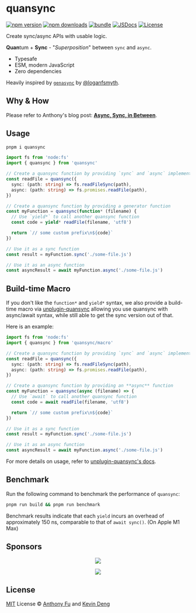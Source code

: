 # quansync

[![npm version][npm-version-src]][npm-version-href]
[![npm downloads][npm-downloads-src]][npm-downloads-href]
[![bundle][bundle-src]][bundle-href]
[![JSDocs][jsdocs-src]][jsdocs-href]
[![License][license-src]][license-href]

Create sync/async APIs with usable logic.

**Quan**tum + **Sync** - "_Superposition_" between `sync` and `async`.

- Typesafe
- ESM, modern JavaScript
- Zero dependencies

Heavily inspired by [`genasync`](https://github.com/loganfsmyth/gensync) by [@loganfsmyth](https://github.com/loganfsmyth).

## Why & How

Please refer to Anthony's blog post: [**Async, Sync, in Between**](https://antfu.me/posts/async-sync-in-between).

## Usage

```bash
pnpm i quansync
```

```ts
import fs from 'node:fs'
import { quansync } from 'quansync'

// Create a quansync function by providing `sync` and `async` implementations
const readFile = quansync({
  sync: (path: string) => fs.readFileSync(path),
  async: (path: string) => fs.promises.readFile(path),
})

// Create a quansync function by providing a generator function
const myFunction = quansync(function* (filename) {
  // Use `yield*` to call another quansync function
  const code = yield* readFile(filename, 'utf8')

  return `// some custom prefix\n${code}`
})

// Use it as a sync function
const result = myFunction.sync('./some-file.js')

// Use it as an async function
const asyncResult = await myFunction.async('./some-file.js')
```

## Build-time Macro

If you don't like the `function*` and `yield*` syntax, we also provide a build-time macro via [unplugin-quansync](https://github.com/unplugin/unplugin-quansync#usage) allowing you use quansync with async/await syntax, while still able to get the sync version out of that.

Here is an example:

```ts
import fs from 'node:fs'
import { quansync } from 'quansync/macro'

// Create a quansync function by providing `sync` and `async` implementations
const readFile = quansync({
  sync: (path: string) => fs.readFileSync(path),
  async: (path: string) => fs.promises.readFile(path),
})

// Create a quansync function by providing an **async** function
const myFunction = quansync(async (filename) => {
  // Use `await` to call another quansync function
  const code = await readFile(filename, 'utf8')

  return `// some custom prefix\n${code}`
})

// Use it as a sync function
const result = myFunction.sync('./some-file.js')

// Use it as an async function
const asyncResult = await myFunction.async('./some-file.js')
```

For more details on usage, refer to [unplugin-quansync's docs](https://github.com/unplugin/unplugin-quansync#usage).

## Benchmark

Run the following command to benchmark the performance of `quansync`:

```bash
pnpm run build && pnpm run benchmark
```

Benchmark results indicate that each `yield` incurs an overhead of
approximately 150 ns, comparable to that of `await sync()`. (On Apple M1 Max)

## Sponsors

<p align="center">
  <a href="https://cdn.jsdelivr.net/gh/antfu/static/sponsors.svg">
    <img src='https://cdn.jsdelivr.net/gh/antfu/static/sponsors.svg'/>
  </a>
</p>

<p align="center">
  <a href="https://cdn.jsdelivr.net/gh/sxzz/sponsors/sponsors.svg">
    <img src='https://cdn.jsdelivr.net/gh/sxzz/sponsors/sponsors.svg'/>
  </a>
</p>

## License

[MIT](./LICENSE) License © [Anthony Fu](https://github.com/antfu) and [Kevin Deng](https://github.com/sxzz)

<!-- Badges -->

[npm-version-src]: https://img.shields.io/npm/v/quansync?style=flat&colorA=080f12&colorB=1fa669
[npm-version-href]: https://npmjs.com/package/quansync
[npm-downloads-src]: https://img.shields.io/npm/dm/quansync?style=flat&colorA=080f12&colorB=1fa669
[npm-downloads-href]: https://npmjs.com/package/quansync
[bundle-src]: https://img.shields.io/bundlephobia/minzip/quansync?style=flat&colorA=080f12&colorB=1fa669&label=minzip
[bundle-href]: https://bundlephobia.com/result?p=quansync
[license-src]: https://img.shields.io/github/license/antfu/quansync.svg?style=flat&colorA=080f12&colorB=1fa669
[license-href]: https://github.com/antfu/quansync/blob/main/LICENSE
[jsdocs-src]: https://img.shields.io/badge/jsdocs-reference-080f12?style=flat&colorA=080f12&colorB=1fa669
[jsdocs-href]: https://www.jsdocs.io/package/quansync
